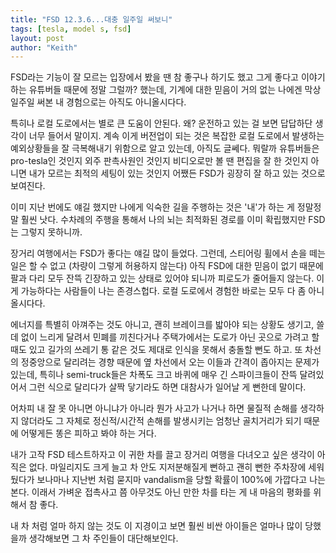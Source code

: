 ```yaml
---
title: "FSD 12.3.6...대충 일주일 써보니"
tags: [tesla, model s, fsd]
layout: post
author: "Keith"
---
```


FSD라는 기능이 잘 모르는 입장에서 봤을 땐 참 좋구나 하기도 했고 그게 좋다고 이야기하는 유튜버들 때문에 정말 그럴까? 했는데, 기계에 대한 믿음이 거의 없는 나에겐 막상 일주일 써본 내 경험으로는 아직도 아니올시다다.

특히나 로컬 도로에서는 별로 큰 도움이 안된다. 왜? 운전하고 있는 걸 보면 답답하단 생각이 너무 들어서 말이지. 계속 이게 버전업이 되는 것은 복잡한 로컬 도로에서 발생하는 예외상황들을 잘 극복해내기 위함으로 알고 있는데, 아직도 글쎄다. 뭐랄까 유튜버들은 pro-tesla인 것인지 외주 판촉사원인 것인지 비디오로만 볼 땐 편집을 잘 한 것인지 아니면 내가 모르는 최적의 세팅이 있는 것인지 어쨌든 FSD가 굉장히 잘 하고 있는 것으로 보여진다. 

이미 지난 번에도 얘길 했지만 나에게 익숙한 길을 주행하는 것은 '내'가 하는 게 정말정말 훨씬 낫다. 수차례의 주행을 통해서 나의 뇌는 최적화된 경로를 이미 확립했지만 FSD는 그렇지 못하니까. 

장거리 여행에서는 FSD가 좋다는 얘길 많이 들었다. 그런데, 스티어링 휠에서 손을 떼는 일은 할 수 없고 (차량이 그렇게 허용하지 않는다) 아직 FSD에 대한 믿음이 없기 때문에 팔과 다리 모두 잔뜩 긴장하고 있는 상태로 있어야 되니까 피로도가 줄어들지 않는다. 이게 가능하다는 사람들이 나는 존경스헙다. 로컬 도로에서 경험한 바로는 모두 다 좀 아니올시다다. 

에너지를 특별히 아껴주는 것도 아니고, 괜히 브레이크를 밟아야 되는 상황도 생기고, 쓸데 없이 느리게 달려서 민폐를 끼친다거나 주택가에서는 도로가 아닌 곳으로 가려고 할 때도 있고 길가의 쓰레기 통 같은 것도 제대로 인식을 못해서 충돌할 뻔도 하고. 또 차선의 정중앙으로 달리려는 경향 때문에 옆 차선에서 오는 이들과 간격이 좁아지는 문제가 있는데, 특히나 semi-truck들은 차폭도 크고 바퀴에 매우 긴 스파이크들이 잔뜩 달려있어서 그런 식으로 달리다가 살짝 닿기라도 하면 대참사가 일어날 게 뻔한데 말이다.

어차피 내 잘 못 아니면 아니냐가 아니라 뭔가 사고가 나거나 하면 물질적 손해를 생각하지 않더라도 그 자체로 정신적/시간적 손해를 발생시키는 엄청난 골치거리가 되기 때문에 어떻게든 똥은 피하고 봐야 하는 거다. 

내가 고작 FSD 테스트하자고 이 귀한 차를 끌고 장거리 여행을 다녀오고 싶은 생각이 아직은 없다. 마일리지도 크게 늘고 차 안도 지저분해질게 뻔하고 괜히 뻔한 주차장에 세워뒀다가 보나마나 지난번 처럼 묻지마 vandalism을 당할 확률이 100%에 가깝다고 나는 본다. 이래서 가벼운 접촉사고 쯤 아무것도 아닌 만한 차를 타는 게 내 마음의 평화를 위해서 참 좋다. 

내 차 처럼 얼마 하지 않는 것도 이 지경이고 보면 훨씬 비싼 아이들은 얼마나 많이 당했을까 생각해보면 그 차 주인들이 대단해보인다. 